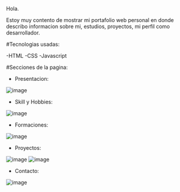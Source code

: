 Hola.

Estoy muy contento de mostrar mi portafolio web personal en donde describo informacion sobre mi, estudios, proyectos, mi perfil como desarrollador.

#Tecnologias usadas:

-HTML
-CSS
-Javascript

#Secciones de la pagina:

- Presentacion:

![image](https://github.com/user-attachments/assets/4a7f0fcf-8e4d-41f6-91b3-148edd8313a3)

- Skill y Hobbies:

![image](https://github.com/user-attachments/assets/98dc4717-d426-46cf-866b-a6815b9607a7)

- Formaciones:

![image](https://github.com/user-attachments/assets/1bed11cb-feed-4b58-ba1d-888cf670543e)

- Proyectos:

![image](https://github.com/user-attachments/assets/cdb8512f-4311-4f52-b6ed-a473e81c3123)
![image](https://github.com/user-attachments/assets/54ff3119-7928-461a-9693-64382694a0b8)

- Contacto:

![image](https://github.com/user-attachments/assets/c94bc3cf-e7e9-4448-a3b8-f52556055795)





